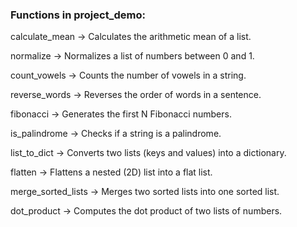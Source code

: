 ### Functions in project_demo:
calculate_mean
→ Calculates the arithmetic mean of a list.

normalize
→ Normalizes a list of numbers between 0 and 1.

count_vowels
→ Counts the number of vowels in a string.

reverse_words
→ Reverses the order of words in a sentence.

fibonacci
→ Generates the first N Fibonacci numbers.

is_palindrome
→ Checks if a string is a palindrome.

list_to_dict
→ Converts two lists (keys and values) into a dictionary.

flatten
→ Flattens a nested (2D) list into a flat list.

merge_sorted_lists
→ Merges two sorted lists into one sorted list.

dot_product
→ Computes the dot product of two lists of numbers.